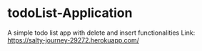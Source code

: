 # todoList-Application
A simple todo list app with delete and insert functionalities
Link: https://salty-journey-29272.herokuapp.com/
